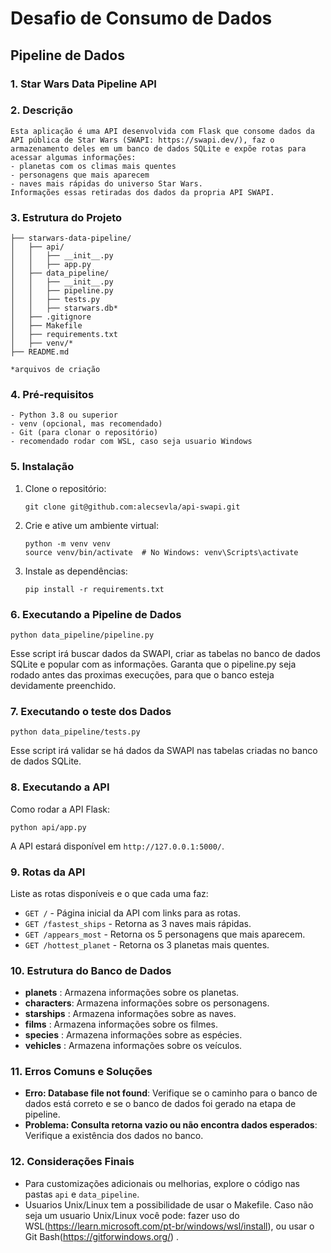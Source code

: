 # Desafio de Consumo de Dados
## Pipeline de Dados

### 1. **Star Wars Data Pipeline API**

### 2. **Descrição**
   ```
   Esta aplicação é uma API desenvolvida com Flask que consome dados da API pública de Star Wars (SWAPI: https://swapi.dev/), faz o armazenamento deles em um banco de dados SQLite e expõe rotas para acessar algumas informações: 
   - planetas com os climas mais quentes
   - personagens que mais aparecem
   - naves mais rápidas do universo Star Wars. 
   Informações essas retiradas dos dados da propria API SWAPI.
   ```

### 3. **Estrutura do Projeto**
   ```
├── starwars-data-pipeline/
│   ├── api/
│   │   ├── __init__.py
│   │   ├── app.py
│   ├── data_pipeline/
│   │   ├── __init__.py
│   │   ├── pipeline.py
│   │   ├── tests.py
│   │   ├── starwars.db*
│   ├── .gitignore
│   ├── Makefile
│   ├── requirements.txt
│   ├── venv/*
├── README.md

*arquivos de criação

   ```
### 4. **Pré-requisitos**
   ```
   - Python 3.8 ou superior
   - venv (opcional, mas recomendado)
   - Git (para clonar o repositório)
   - recomendado rodar com WSL, caso seja usuario Windows
   ```

### 5. **Instalação**

   1. Clone o repositório:
      ```
      git clone git@github.com:alecsevla/api-swapi.git

      ```
   2. Crie e ative um ambiente virtual:
      ```
      python -m venv venv
      source venv/bin/activate  # No Windows: venv\Scripts\activate
      ```
   3. Instale as dependências:
      ```
      pip install -r requirements.txt
      ```

### 6. **Executando a Pipeline de Dados**
   ```
   python data_pipeline/pipeline.py
   ```
   Esse script irá buscar dados da SWAPI, criar as tabelas no banco de dados SQLite e popular com as informações.
   Garanta que o pipeline.py seja rodado antes das proximas execuções, para que o banco esteja devidamente preenchido.

### 7. **Executando o teste dos Dados**
   ```
   python data_pipeline/tests.py
   ```
   Esse script irá validar se há dados da SWAPI nas tabelas criadas no banco de dados SQLite.

### 8. **Executando a API**
   Como rodar a API Flask:
   ```
   python api/app.py
   ```
   A API estará disponível em `http://127.0.0.1:5000/`.

### 9. **Rotas da API**
   Liste as rotas disponíveis e o que cada uma faz:
   - `GET /` - Página inicial da API com links para as rotas.
   - `GET /fastest_ships` - Retorna as 3 naves mais rápidas.
   - `GET /appears_most` - Retorna os 5 personagens que mais aparecem.
   - `GET /hottest_planet` - Retorna os 3 planetas mais quentes.

### 10. **Estrutura do Banco de Dados**
   - **planets**   : Armazena informações sobre os planetas.
   - **characters**: Armazena informações sobre os personagens.
   - **starships** : Armazena informações sobre as naves.
   - **films**     : Armazena informações sobre os filmes.
   - **species**   : Armazena informações sobre as espécies.
   - **vehicles**  : Armazena informações sobre os veículos.

### 11. **Erros Comuns e Soluções**
   - **Erro: Database file not found**: Verifique se o caminho para o banco de dados está correto e se o banco de dados foi gerado na etapa de pipeline.
   - **Problema: Consulta retorna vazio ou não encontra dados esperados**: Verifique a existência dos dados no banco. 

### 12. **Considerações Finais**
   - Para customizações adicionais ou melhorias, explore o código nas pastas `api` e `data_pipeline`.
   - Usuarios Unix/Linux tem a possibilidade de usar o Makefile. Caso não seja um usuario Unix/Linux você pode: fazer uso do WSL(https://learn.microsoft.com/pt-br/windows/wsl/install), ou usar o Git Bash(https://gitforwindows.org/) .
